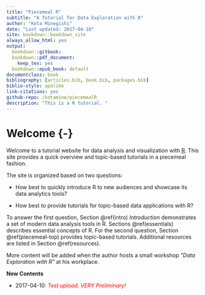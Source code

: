 ```yaml
--- 
title: "Piecemeal R"
subtitle: "A Tutorial for Data Exploration with R"
author: "Kota Minegishi"
date: "Last updated: 2017-04-10"
site: bookdown::bookdown_site
always_allow_html: yes
output: 
  bookdown::gitbook: 
  bookdown::pdf_document:
    keep_tex: yes
  bookdown::epub_book: default
documentclass: book
bibliography: [articles.bib, book.bib, packages.bib]
biblio-style: apalike
link-citations: yes
github-repo: /kotamine/piecemealR
description: "This is a R tutorial. "
---
```


# Welcome {-}

Welcome to a tutorial website for data analysis and visualization with [R](https://www.r-project.org/). This site provides a quick overview and topic-based tutorials in a piecemeal fashion. 

The site is organized based on two questions: 

* How best to quickly introduce R to new audiences and showcase its data analytics tools? 

* How best to provide tutorials for topic-based data applications with R? 


To answer the first question, Section \@ref(intro) *Introduction* demonstrates a set of modern data analysis tools in R. Sections  \@ref(essentials) describes essential concepts of R. For the second question, Section \@ref(piecemeal-top) provides topic-based tutorials. Additional resources are listed in Section \@ref(resources).   

More content will be added when the author hosts a small workshop  _"Data Exploration with R"_  at his workplace.     


__New Contents__

* 2017-04-10: <span style="color:red">*Test upload. VERY Preliminary!*</span>









